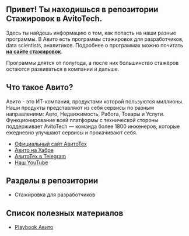## Привет! Ты находишься в репозитории Стажировок в AvitoTech.

Здесь ты найдешь информацию о том, как попасть на наши разные программы. 
В Авито есть программы стажировок для разработчиков, data scientists, аналитиков. Подробнее о программах можно почитать **[на сайте стажировок](https://start.avito.ru/)**.

Программы длятся от полугода, а после них большинство стажёров остаются развиваться в компании и дальше.

## Что такое Авито?
Авито - это ИТ-компания, продуктами которой пользуются миллионы. Наши продукты представляют из себя сервисы по разным направлениям: Авто, Недвижимость, Работа, Товары и  Услуги. 
Функционирование всей платформы с технической стороны поддерживает AvitoTech — команда более 1800 инженеров, которые ежедневно улучшают сервисы и прокачивают себя.

- [Официальный сайт АвитоТех](https://avito.tech/)
- [Авито на Хабре](https://habr.com/ru/companies/avito/articles/)
- [АвитоТех в Telegram](https://t.me/avitotech)
- [Наш YouTube](https://www.youtube.com/avitotech)

## Разделы в репозитории
- Стажировка для разработчиков

## Список полезных материалов
- [Playbook Авито](https://github.com/avito-tech/playbook)
